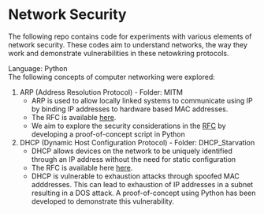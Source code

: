 # Network Security
The following repo contains code for experiments with various elements of network security. These codes aim to understand networks, the way they work and demonstrate vulnerabilities in these netowkring protocols.

Language: Python<br>
The following concepts of computer networking were explored:
1. ARP (Address Resolution Protocol) - Folder: MITM
    * ARP is used to allow locally linked systems to communicate using IP by binding IP addresses to hardware based MAC addresses. 
    * The RFC is available <a href="https://tools.ietf.org/html/rfc6747">here</a>. 
    * We aim to explore the security considerations in the <a href="https://tools.ietf.org/html/rfc6747">RFC</a> by developing a proof-of-concept script in Python
2. DHCP (Dynamic Host Configuration Protocol) - Folder: DHCP_Starvation
    * DHCP allows devices on the network to be uniquely identified through an IP address without the need for static configuration
    * The RFC is available here <a href="https://tools.ietf.org/html/rfc2131">here</a>.
    * DHCP is vulnerable to exhaustion attacks through spoofed MAC adddresses. This can lead to exhaustion of IP addresses in a subnet resulting in a DOS attack. A proof-of-concept using Python has been developed to demonstrate this vulnerability.
